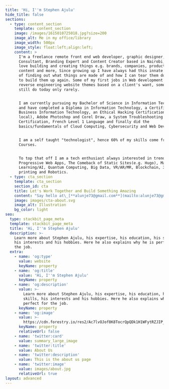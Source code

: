 ```yaml
---
title: 'Hi, I''m Stephen Ajulu'
hide_title: false
sections:
  - type: content_section
    template: content_section
    image: /images/1615010725018.jpg?size=200
    image_alt: Me in my office/library
    image_width: 500px
    image_style: float:left;align:left;
    content: >
      I'm a freelance remote front end web developer, graphic designer, I.T
      Consultant, Branding Expert and Content Creator based in Nairobi, Kenya. I
      love building and creating things e.g. brands, companies, products, tools,
      content and more, Since growing up I have always had this innate curiosity
      of finding out what things are made of and how I can tear them down only
      to build them up again. Some of my first jobs in Web development was
      reverse engineering website themes based on a client's want, something i
      still do today only rarely.


      I am currently pursuing my Bachelor of Science in Information Technology
      and have completed a Diploma in Information Technology, a Certificate in
      Business Information Technology, an Ethical Hacking Certification(CEH
      local), Adobe Photoshop and Corel Draw, a System Troubleshooting
      Certification, French Level 1 Language and finally did the
      basics/fundamentals of Cloud Computing, Cybersecurity and Web Development.


      I am a self taught "technologist", hence 60% of my skills come from Online
      Courses.


      To top that off I am a tech enthusiast always interested in trends such as
      Progressive Web Apps, The Comeback of Static Sites(e.g. Hugo), Machine
      Learning/AI, Quantum Computing, Big Data, VR/AR/MR, Blockchain, 3D
      printing and Robotics.
  - type: cta_section
    template: cta_section
    section_id: cta
    title: Let's Work Together and Build Something Amazing
    content: "Say hello at\_[**alunje73@gmail.com**](mailto:alunje73@gmail.com)\_or tell me more about your project by getting started below.\n"
    image: images/cta-about.svg
    image_alt: Illustration
    bg_color: light
seo:
  type: stackbit_page_meta
  template: stackbit_page_meta
  title: 'Hi, I''m Stephen Ajulu'
  description: >-
    Learn more about Stephen Ajulu, his expertise, his education, his skills,
    his interests and his hobbies. Here he also explains why he is perfect for
    the job.
  extra:
    - name: 'og:type'
      value: website
      keyName: property
    - name: 'og:title'
      value: 'Hi, I''m Stephen Ajulu'
      keyName: property
    - name: 'og:description'
      value: >-
        Learn more about Stephen Ajulu, his expertise, his education, his
        skills, his interests and his hobbies. Here he also explains why he is
        perfect for the job.
      keyName: property
    - name: 'og:image'
      value: >-
        https://cdn.forestry.io/res2/Ac7lvOJof8K8TocrQpQDk1H1WFytRZJIP_92Kca-F4s/fit/512/512/sm/0/aHR0cHM6Ly9hcHAu/Zm9yZXN0cnkuaW8v/cmFpbHMvYWN0aXZl/X3N0b3JhZ2UvYmxv/YnMvZXlKZmNtRnBi/SE1pT25zaWJXVnpj/MkZuWlNJNklrSkJh/SEJDUW5WQ1VFRnpQ/U0lzSW1WNGNDSTZi/blZzYkN3aWNIVnlJ/am9pWW14dllsOXBa/Q0o5ZlE9PS0tOGYx/NWYyNzM5MmQ1ZmUx/NjEzNGU1ZThkYTc1/NTM5MzM4NzgwMzBl/OS9lZGl0ZWQlMjBo/ZWFkZXIucG5n
      keyName: property
      relativeUrl: false
    - name: 'twitter:card'
      value: summary_large_image
    - name: 'twitter:title'
      value: About Us
    - name: 'twitter:description'
      value: This is the about us page
    - name: 'twitter:image'
      value: images/about.jpg
      relativeUrl: true
layout: advanced
---
```

